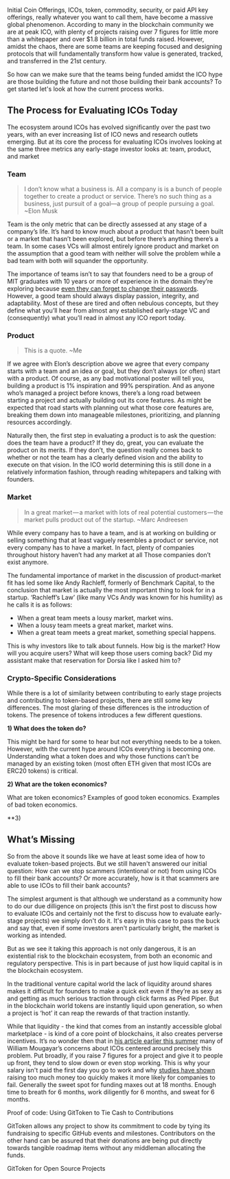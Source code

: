 Initial Coin Offerings, ICOs, token, commodity, security, or paid API key offerings, really whatever you want to call them, have become a massive global phenomenon. According to many in the blockchain community we are at peak ICO, with plenty of projects raising over 7 figures for little more than a whitepaper and over $1.8 billion in total funds raised. However, amidst the chaos, there are some teams are keeping focused and designing protocols that will fundamentally transform how value is generated, tracked, and transferred in the 21st century.

So how can we make sure that the teams being funded amidst the ICO hype are those building the future and not those building their bank accounts? To get started let's look at how the current process works.

## The Process for Evaluating ICOs Today

The ecosystem around ICOs has evolved significantly over the past two years, with an ever increasing list of ICO news and research outlets emerging. But at its core the process for evaluating ICOs involves looking at the same three metrics any early-stage investor looks at: team, product, and market

### Team

>I don’t know what a business is. All a company is is a bunch of people together to create a product or service. There’s no such thing as a business, just pursuit of a goal—a group of people pursuing a goal.
~Elon Musk

Team is the only metric that can be directly assessed at any stage of a company’s life. It’s hard to know much about a product that hasn’t been built or a market that hasn’t been explored, but before there’s anything there’s a team. In some cases VCs will almost entirely ignore product and market on the assumption that a good team with neither will solve the problem while a bad team with both will squander the opportunity.

The importance of teams isn’t to say that founders need to be a group of MIT graduates with 10 years or more of experience in the domain they’re exploring because [even they can forget to change their passwords](https://www.wired.com/story/enigma-ico-ethereum-heist/). However, a good team should always display passion, integrity, and adaptability. Most of these are tired and often nebulous concepts, but they define what you’ll hear from almost any established early-stage VC and (consequently) what you’ll read in almost any ICO report today.

### Product

>This is a quote.
>~Me


If we agree with Elon’s description above we agree that every company starts with a team and an idea or goal, but they don’t always (or often) start with a product. Of course, as any bad motivational poster will tell you, building a product is 1% inspiration and 99% perspiration. And as anyone who’s managed a project before knows, there’s a long road between starting a project and actually building out its core features. As might be expected that road starts with planning out what those core features are, breaking them down into manageable milestones, prioritizing, and planning resources accordingly.

Naturally then, the first step in evaluating a product is to ask the question: does the team have a product? If they do, great, you can evaluate the product on its merits. If they don’t, the question really comes back to whether or not the team has a clearly defined vision and the ability to execute on that vision. In the ICO world determining this is still done in a relatively information fashion, through reading whitepapers and talking with founders.

### Market

>In a great market — a market with lots of real potential customers — the market pulls product out of the startup.
~Marc Andreesen

While every company has to have a team, and is at working on building or selling something that at least vaguely resembles a product or service, not every company has to have a market. In fact, plenty of companies throughout history haven’t had any market at all Those companies don’t exist anymore.

The fundamental importance of market in the discussion of product-market fit has led some like Andy Rachleff, formerly of Benchmark Capital, to the conclusion that market is actually the most important thing to look for in a startup. ‘Rachleff’s Law’ (like many VCs Andy was known for his humility) as he calls it is as follows:

- When a great team meets a lousy market, market wins.
- When a lousy team meets a great market, market wins.
- When a great team meets a great market, something special happens.

This is why investors like to talk about funnels. How big is the market? How will you acquire users? What will keep those users coming back? Did my assistant make that reservation for Dorsia like I asked him to?

### Crypto-Specific Considerations

While there is a lot of similarity between contributing to early stage projects and contributing to token-based projects, there are still some key differences. The most glaring of these differences is the introduction of tokens. The presence of tokens introduces a few different questions.

**1) What does the token do?**

This might be hard for some to hear but not everything needs to be a token. However, with the current hype around ICOs everything is becoming one. Understanding what a token does and why those functions can’t be managed by an existing token (most often ETH given that most ICOs are ERC20 tokens) is critical.

**2) What are the token economics?**

What are token economics?
Examples of good token economics.
Examples of bad token economics.

**3)

## What’s Missing

So from the above it sounds like we have at least some idea of how to evaluate token-based projects. But we still haven't answered our initial question: How can we stop scammers (intentional or not) from using ICOs to fill their bank accounts? Or more accurately, how is it that scammers are able to use ICOs to fill their bank accounts?

The simplest argument is that although we understand as a community how to do our due dilligence on projects (this isn't the first post to discuss how to evaluate ICOs and certainly not the first to discuss how to evaluate early-stage projects) we simply don't do it. It's easy in this case to pass the buck and say that, even if some investors aren't particularly bright, the market is working as intended.

But as we see it taking this approach is not only dangerous, it is an existential risk to the blockchain ecosystem, from both an economic and regulatory perspective. This is in part because of just how liquid capital is in the blockchain ecosystem.

In the traditional venture capital world the lack of liquidity around shares makes it difficult for founders to make a quick exit even if they’re as sexy as and getting as much serious traction through click farms as Pied Piper. But in the blockchain world tokens are instantly liquid upon generation, so when a project is ‘hot’ it can reap the rewards of that traction instantly.

While that liquidity - the kind that comes from an instantly accessible global marketplace - is kind of a core point of blockchains, it also creates perverse incentives. It’s no wonder then that in [his article earlier this summer](https://medium.com/@wmougayar/10-things-i-dont-like-about-icos-5c84c19875eb) many of William Mougayar’s concerns about ICOs centered around precisely this problem. Put broadly, if you raise 7 figures for a project and give it to people up front, they tend to slow down or even stop working. This is why your salary isn't paid the first day you go to work and why [studies have shown](https://www.fastcompany.com/3057027/the-case-against-startups-raising-as-much-money-as-humanly-possible) raising too much money too quickly makes it more likely for companies to fail. Generally the sweet spot for funding maxes out at 18 months. Enough time to breath for 6 months, work diligently for 6 months, and sweat for 6 months.

Proof of code: Using GitToken to Tie Cash to Contributions

GitToken allows any project to show its commitment to code by tying its fundraising to specific GitHub events and milestones. Contributors on the other hand can be assured that their donations are being put directly towards tangible roadmap items without any middleman allocating the funds.

GitToken for Open Source Projects
